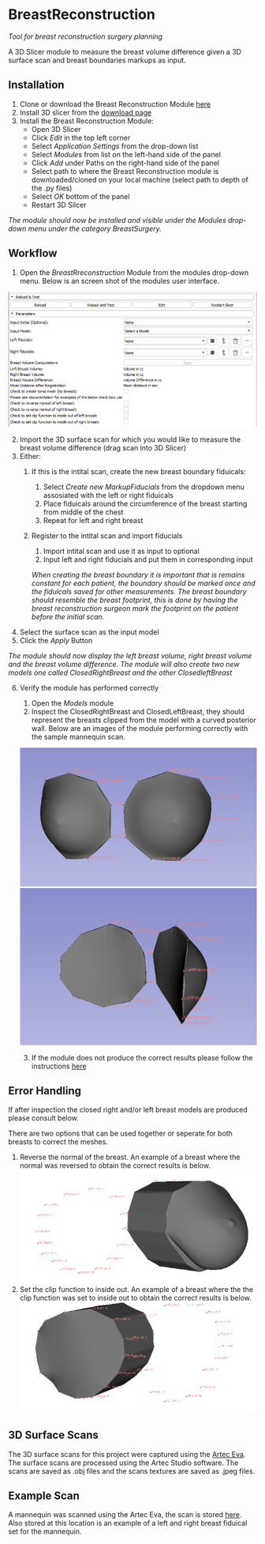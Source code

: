 # BreastReconstruction
*Tool for breast reconstruction surgery planning*

A 3D Slicer module to measure the breast volume difference given a 3D surface scan and breast boundaries markups as input.

## Installation
1. Clone or download the Breast Reconstruction Module [here](https://github.com/PerkLab/BreastReconstruction)
2. Install 3D slicer from the [download page](https://download.slicer.org/)
3. Install the Breast Reconstruction Module: 
    - Open 3D Slicer
    - Click *Edit* in the top left corner 
    - Select *Application Settings* from the drop-down list
    - Select *Modules* from list on the left-hand side of the panel
    - Click *Add* under Paths on the right-hand side of the panel
    - Select path to where the Breast Reconstruction module is downloaded/cloned on your local machine (select path to depth of the .py files)
    - Select *OK* bottom of the panel
    - Restart 3D Silcer 
    
*The module should now be installed and visible under the Modules drop-down menu under the category BreastSurgery.* 
  
## Workflow
1. Open the *BreastRreconstruction* Module from the modules drop-down menu. Below is an screen shot of the modules user interface.

![](https://github.com/PerkLab/BreastReconstruction/blob/master/data/ExampleScreenshots/userInterface.PNG "User Interface")

2. Import the 3D surface scan for which you would like to measure the breast volume difference (drag scan into 3D Slicer) 
3. Either:
    1. If this is the intital scan, create the new breast boundary fiduicals:
        1. Select *Create new MarkupFiducials* from the dropdown menu assosiated with the left or right fiduicals 
        2. Place fiduicals around the circumference of the breast starting from middle of the chest
        3. Repeat for left and right breast
    2. Register to the intital scan and import fiducials 
        1. Import intital scan and use it as input to optional 
        2. Input left and right fiducials and put them in corresponding input
        
        *When creating the breast boundary it is important that is remains constant for each patient, the boundary should be marked once and the fiduicals saved for other measurements. The breast boundary should resemble the breast footprint, this is done by having the breast reconstruction surgeon mark the footprint on the patient before the initial scan.*
4. Select the surface scan as the input model
5. Click the *Apply* Button

*The module should now display the left breast volume, right breast volume and the breast volume difference. The module will also create two new models one called ClosedRightBreast and the other ClosedleftBreast*

6. Verify the module has performed correctly
    1. Open the *Models* module
    2. Inspect the ClosedRightBreast and ClosedLeftBreast, they should represent the breasts clipped from the model with a curved posterior wall. Below are an images of the module performing correctly with the sample mannequin scan. 
    
    ![](https://github.com/PerkLab/BreastReconstruction/blob/master/data/ExampleScreenshots/manequinBreastsFront.PNG "Front View")![](https://github.com/PerkLab/BreastReconstruction/blob/master/data/ExampleScreenshots/manequinBreastsSide.PNG "Side View")
    
    3. If the module does not produce the correct results please follow the instructions [here](#error)

## Error Handling <a name="error"></a>
If after inspection the closed right and/or left breast models are produced please consult below.

There are two options that can be used together or seperate for both breasts to correct the meshes.
1. Reverse the normal of the breast. An example of a breast where the normal was reversed to obtain the correct results is below.  
![](https://github.com/PerkLab/BreastReconstruction/blob/master/data/ExampleScreenshots/reverseNormal.PNG "Reverse Normal Example")
2. Set the clip function to inside out. An example of a breast where the the clip function was set to inside out to obtain the correct results is below.  
![](https://github.com/PerkLab/BreastReconstruction/blob/master/data/ExampleScreenshots/insideOutClip.PNG "Inside Out Clip Function Example")

## 3D Surface Scans 
The 3D surface scans for this project were captured using the [Artec Eva](https://www.artec3d.com/). The surface scans are processed using the Artec Studio software. The scans are saved as .obj files and the scans textures are saved as .jpeg files. 

## Example Scan
A mannequin was scanned using the Artec Eva, the scan is stored [here](https://github.com/PerkLab/BreastReconstruction/tree/master/data/Example3Dscans). Also stored at this location is an example of a left and right breast fiduical set for the mannequin.



